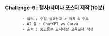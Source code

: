 ### Challenge-6 : 행사/세미나 포스터 제작 (10분)

    		- 입력 : 주일 설교원고 > 제목 & 주요
    		- AI 툴 : ChatGPT vs Canva
    		- 출력 : 중고등부 교사대상 교육교재 작성

